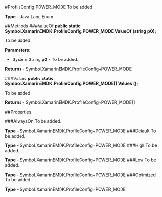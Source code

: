 #ProfileConfig.POWER_MODE
To be added.

**Type** - Java.Lang.Enum

##Methods
###ValueOf
**public static Symbol.XamarinEMDK.ProfileConfig.POWER_MODE ValueOf (string p0);**

To be added.

**Parameters:** 

* System.String **p0** - To be added.

**Returns** - Symbol.XamarinEMDK.ProfileConfig+POWER_MODE

###Values
**public static Symbol.XamarinEMDK.ProfileConfig.POWER_MODE[] Values ();**

To be added.


**Returns** - Symbol.XamarinEMDK.ProfileConfig+POWER_MODE[]

##Properties

###AlwaysOn
To be added.

**Type** - Symbol.XamarinEMDK.ProfileConfig+POWER_MODE
###Default
To be added.

**Type** - Symbol.XamarinEMDK.ProfileConfig+POWER_MODE
###High
To be added.

**Type** - Symbol.XamarinEMDK.ProfileConfig+POWER_MODE
###Low
To be added.

**Type** - Symbol.XamarinEMDK.ProfileConfig+POWER_MODE
###Optimized
To be added.

**Type** - Symbol.XamarinEMDK.ProfileConfig+POWER_MODE


